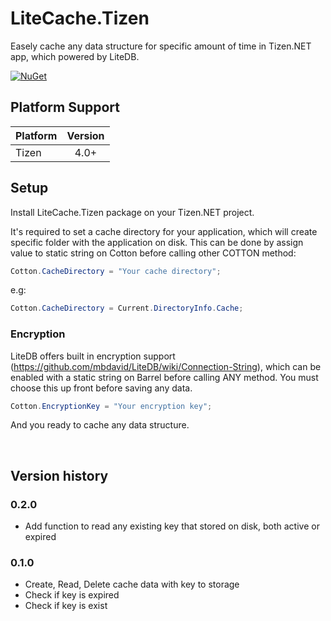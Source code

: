 # LiteCache.Tizen
Easely cache any data structure for specific amount of time in Tizen<span>.NET app, which powered by LiteDB.

[![NuGet](https://img.shields.io/nuget/v/LiteCache.Tizen.svg?label=NuGet)](https://www.nuget.org/packages/LiteCache.Tizen/)

## Platform Support
|Platform|Version|
|--------|:-----:|
|Tizen|4.0+|

## Setup
Install LiteCache.Tizen package on your Tizen<span>.NET project.

It's required to set a cache directory for your application, which will create specific folder with the application on disk. This can be done by assign value to static string on Cotton before calling other COTTON method:

```csharp
Cotton.CacheDirectory = "Your cache directory";
```
e.g:
```csharp
Cotton.CacheDirectory = Current.DirectoryInfo.Cache;
```

### Encryption
LiteDB offers built in encryption support (https://github.com/mbdavid/LiteDB/wiki/Connection-String), which can be enabled with a static string on Barrel before calling ANY method. You must choose this up front before saving any data.

```csharp
Cotton.EncryptionKey = "Your encryption key";
```

And you ready to cache any data structure.

&nbsp;
## Version history

### 0.2.0
+ Add function to read any existing key that stored on disk, both active or expired

### 0.1.0
+ Create, Read, Delete cache data with key to storage
+ Check if key is expired
+ Check if key is exist